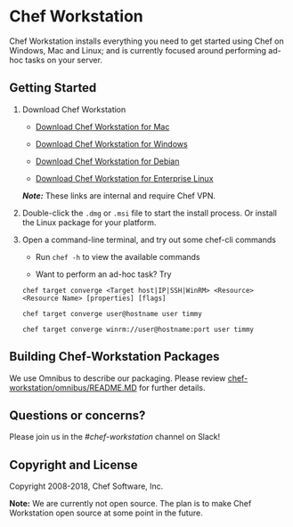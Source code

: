 Chef Workstation
==================================

Chef Workstation installs everything you need to get started using Chef on Windows, Mac and Linux; and is currently focused around performing ad-hoc tasks on your server.

## Getting Started

1. Download Chef Workstation

   * [Download Chef Workstation for Mac](http://artifactory.chef.co/omnibus-current-local/com/getchef/chef-workstation/0.1.82/mac_os_x/10.13/chef-workstation-0.1.82-1.dmg)

   * [Download Chef Workstation for Windows](http://artifactory.chef.co/omnibus-current-local/com/getchef/chef-workstation/0.1.82/windows/2016/chef-workstation-0.1.82-1-x64.msi)

   * [Download Chef Workstation for Debian](http://artifactory.chef.co/omnibus-current-local/com/getchef/chef-workstation/0.1.82/ubuntu/16.04/chef-workstation_0.1.82-1_amd64.deb)

   * [Download Chef Workstation for Enterprise Linux](http://artifactory.chef.co/omnibus-current-local/com/getchef/chef-workstation/0.1.82/el/7/chef-workstation-0.1.82-1.el6.x86_64.rpm)

    ***Note:*** These links are internal and require Chef VPN.

2. Double-click the `.dmg` or `.msi` file to start the install process. Or install
   the Linux package for your platform.

3. Open a command-line terminal, and try out some chef-cli commands

   * Run `chef -h` to view the available commands

   * Want to perform an ad-hoc task? Try

    `chef target converge <Target host|IP|SSH|WinRM> <Resource> <Resource Name> [properties] [flags]`

    `chef target converge user@hostname user timmy`

    `chef target converge winrm://user@hostname:port user timmy`


## Building Chef-Workstation Packages
We use Omnibus to describe our packaging. Please review [chef-workstation/omnibus/README.MD](https://github.com/chef/chef-workstation/tree/master/omnibus) for further details.

## Questions or concerns?
Please join us in the *#chef-workstation* channel on Slack!

## Copyright and License
Copyright 2008-2018, Chef Software, Inc.

**Note:** We are currently not open source. The plan is to make Chef Workstation open source at some point in the future.
